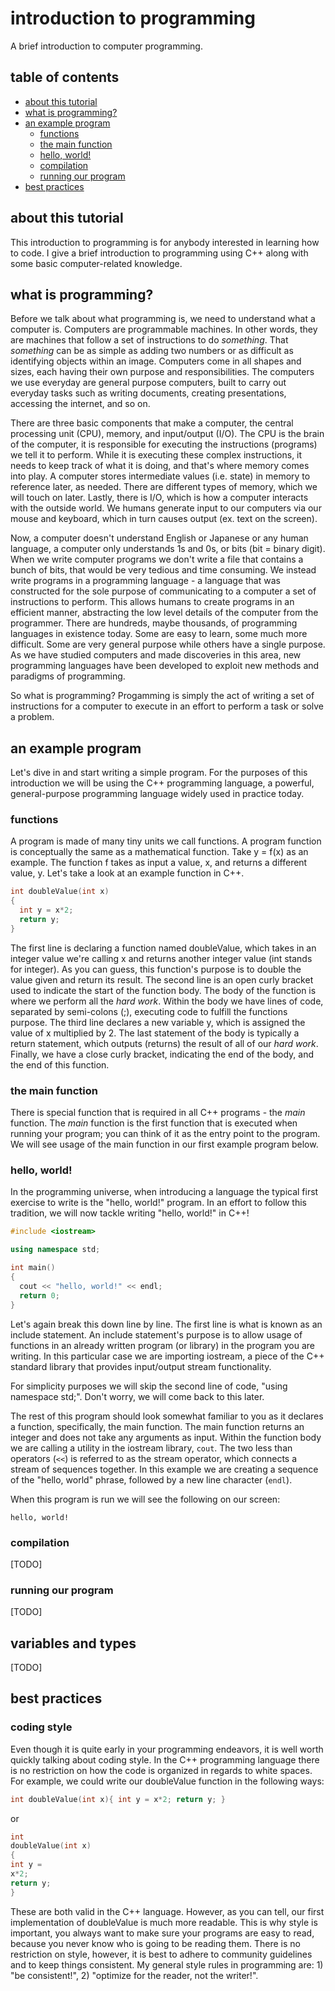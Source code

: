 # introduction to programming
A brief introduction to computer programming.

## table of contents
   * [about this tutorial](#about-this-tutorial)
   * [what is programming?](#what-is-programming?)
   * [an example program](#an-example-program)
       * [functions](#functions)
       * [the main function](#the-main-function)
       * [hello, world!](#hello,-world!)
       * [compilation](#compilation)
       * [running our program](#running-our-program)
   * [best practices](best-practices)

## about this tutorial
This introduction to programming is for anybody interested in learning how to
code. I give a brief introduction to programming using C++ along with some basic
computer-related knowledge.

## what is programming?
Before we talk about what programming is, we need to understand what a computer
is. Computers are programmable machines. In other words, they are machines that
follow a set of instructions to do *something*. That *something* can be as
simple as adding two numbers or as difficult as identifying objects within an
image. Computers come in all shapes and sizes, each having their own purpose and
responsibilities. The computers we use everyday are general purpose computers,
built to carry out everyday tasks such as writing documents, creating
presentations, accessing the internet, and so on. 

There are three basic components that make a computer, the central processing
unit (CPU), memory, and input/output (I/O). The CPU is the brain of the
computer, it is responsible for executing the instructions (programs) we tell it
to perform. While it is executing these complex instructions, it needs to keep
track of what it is doing, and that's where memory comes into play. A computer
stores intermediate values (i.e. state) in memory to reference later, as needed.
There are different types of memory, which we will touch on later. Lastly, there
is I/O, which is how a computer interacts with the outside world. We humans
generate input to our computers via our mouse and keyboard, which in turn causes
output (ex. text on the screen). 

Now, a computer doesn't understand English or Japanese or any human language, a
computer only understands 1s and 0s, or bits (bit = binary digit). When we write
computer programs we don't write a file that contains a bunch of bits, that
would be very tedious and time consuming. We instead write programs in a
programming language - a language that was constructed for the sole purpose of
communicating to a computer a set of instructions to perform. This allows humans
to create programs in an efficient manner, abstracting the low level details of
the computer from the programmer. There are hundreds, maybe thousands, of
programming languages in existence today. Some are easy to learn, some much more
difficult. Some are very general purpose while others have a single purpose. As
we have studied computers and made discoveries in this area, new programming
languages have been developed to exploit new methods and paradigms of
programming.

So what is programming? Progamming is simply the act of writing a set of
instructions for a computer to execute in an effort to perform a task or solve a
problem.

## an example program
Let's dive in and start writing a simple program. For the purposes of this
introduction we will be using the C++ programming language, a powerful,
general-purpose programming language widely used in practice today. 

### functions
A program is made of many tiny units we call functions. A program function is
conceptually the same as a mathematical function. Take y = f(x) as an example. 
The function f takes as input a value, x, and returns a different value, y. 
Let's take a look at an example function in C++.
```c++
int doubleValue(int x) 
{
  int y = x*2;
  return y;
}
```
The first line is declaring a function named doubleValue, which takes in an
integer value we're calling x and returns another integer value (int stands for
integer). As you can guess, this function's purpose is to double the value given
and return its result. The second line is an open curly bracket used to indicate
the start of the function body. The body of the function is where we perform all
the *hard work*. Within the body we have lines of code, separated by semi-colons
(;), executing code to fulfill the functions purpose.  The third line declares a
new variable y, which is assigned the value of x multiplied by 2. The last
statement of the body is typically a return statement, which outputs (returns)
the result of all of our *hard work*.  Finally, we have a close curly bracket,
indicating the end of the body, and the end of this function.

### the main function
There is special function that is required in all C++ programs - the *main*
function. The *main* function is the first function that is executed when
running your program; you can think of it as the entry point to the program. We
will see usage of the main function in our first example program below. 

### hello, world!
In the programming universe, when introducing a language the typical first
exercise to write is the "hello, world!" program. In an effort to follow this
tradition, we will now tackle writing "hello, world!" in C++! 
```c++
#include <iostream>

using namespace std;

int main()
{
  cout << "hello, world!" << endl;
  return 0;
}
```
Let's again break this down line by line. The first line is what is known as an
include statement. An include statement's purpose is to allow usage of functions
in an already written program (or library) in the program you are writing. In
this particular case we are importing iostream, a piece of the C++ standard
library that provides input/output stream functionality.

For simplicity purposes we will skip the second line of code, "using namespace
std;". Don't worry, we will come back to this later. 

The rest of this program should look somewhat familiar to you as it declares a
function, specifically, the main function. The main function returns an integer
and does not take any arguments as input. Within the function body we are
calling a utility in the iostream library, `cout`. The two less than operators
(`<<`) is referred to as the stream operator, which connects a stream of 
sequences together. In this example we are creating a sequence of the "hello,
world" phrase, followed by a new line character (`endl`). 

When this program is run we will see the following on our screen:
```
hello, world!
```

### compilation
[TODO]

### running our program
[TODO]

## variables and types
[TODO]

## best practices 

### coding style
Even though it is quite early in your programming endeavors, it is well worth
quickly talking about coding style. In the C++ programming language there is no
restriction on how the code is organized in regards to white spaces. For
example, we could write our doubleValue function in the following ways:
```c++
int doubleValue(int x){ int y = x*2; return y; }
```
or
```c++
int 
doubleValue(int x)
{
int y = 
x*2;
return y;
}
```
These are both valid in the C++ language. However, as you can tell, our first
implementation of doubleValue is much more readable. This is why style is
important, you always want to make sure your programs are easy to read, because
you never know who is going to be reading them. There is no restriction on
style, however, it is best to adhere to community guidelines and to keep things
consistent. My general style rules in programming are: 1) "be consistent!", 
2) "optimize for the reader, not the writer!".

